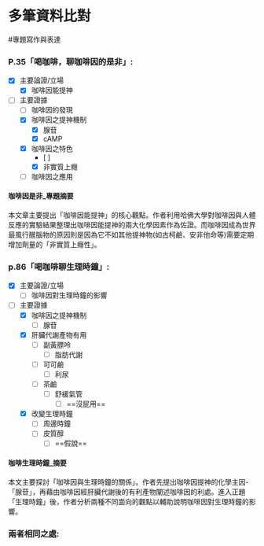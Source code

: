 # 多筆資料比對
#專題寫作與表達

### P.35「喝咖啡，聊咖啡因的是非」:
- [x] 主要論證/立場
	- [x] 咖啡因能提神
- [ ] 主要證據
	- [ ] 咖啡因的發現
	- [x] 咖啡因之提神機制
		- [x] 腺苷
		- [x] cAMP
	- [x] 咖啡因之特色
		- [ ] 
		- [x] 非實質上癮
	- [ ] 咖啡因之應用

#### 咖啡因是非_專題摘要

本文章主要提出「咖啡因能提神」的核心觀點。作者利用哈佛大學對咖啡因與人體反應的實驗結果整理出咖啡因能提神的兩大化學因素作為佐證。而咖啡因成為世界最風行醒腦物的原因則是因為它不如其他提神物(如古柯鹼、安非他命等)需要定期增加劑量的「非實質上癮性」。

### p.86「喝咖啡聊生理時鐘」:
- [x] 主要論證/立場
	- [ ] 咖啡因對生理時鐘的影響
- [ ] 主要證據
	- [x] 咖啡因之提神機制
		- [ ] 腺苷
	- [x] 肝臟代謝產物有用
		- [ ] 副黃膘呤
			- [ ] 脂肪代謝
		- [ ] 可可鹼
			- [ ] 利尿
		- [ ] 茶鹼
			- [ ] 舒緩氣管
				- [ ] ==沒屁用==
	- [x] 改變生理時鐘
		- [ ] 周邊時鐘
		- [ ] 皮質醇
			- [ ] ==假說==

#### 咖啡生理時鐘_摘要
本文主要探討「咖啡因與生理時鐘的關係」。作者先提出咖啡因提神的化學主因-「腺苷」，再藉由咖啡因經肝臟代謝後的有利產物闡述咖啡因的利處。進入正題「生理時鐘」後，作者分析兩種不同面向的觀點以輔助說明咖啡因對生理時鐘的影響。

### 兩者相同之處:

